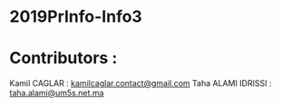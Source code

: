 # 2019PrInfo-Info3

# Contributors :
Kamil CAGLAR : kamilcaglar.contact@gmail.com
Taha ALAMI IDRISSI : taha.alami@um5s.net.ma
